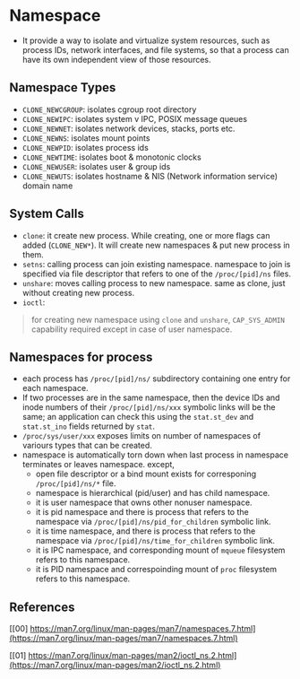 # Namespace

- It provide a way to isolate and virtualize system resources, such as process IDs, network interfaces, and file systems, so that a process can have its own independent view of those resources.

## Namespace Types

- `CLONE_NEWCGROUP`: isolates cgroup root directory
- `CLONE_NEWIPC`: isolates system v IPC, POSIX message queues
- `CLONE_NEWNET`: isolates network devices, stacks, ports etc.
- `CLONE_NEWNS`: isolates mount points
- `CLONE_NEWPID`: isolates process ids
- `CLONE_NEWTIME`: isolates boot & monotonic clocks
- `CLONE_NEWUSER`: isolates user & group ids
- `CLONE_NEWUTS`: isolates hostname & NIS (Network information service) domain name

## System Calls

- `clone`: it create new process. While creating, one or more flags can added (`CLONE_NEW*`). It will create new namespaces & put new process in them.
- `setns`: calling process can join existing namespace. namespace to join is specified via file descriptor that refers to one of the `/proc/[pid]/ns` files.
- `unshare`: moves calling process to new namespace. same as clone, just without creating new process.
- `ioctl`: 

> for creating new namespace using `clone` and `unshare`, `CAP_SYS_ADMIN` capability required except in case of user namespace.

## Namespaces for process

- each process has `/proc/[pid]/ns/` subdirectory containing one entry for each namespace.
- If two processes are in the same namespace, then the device IDs and inode numbers of their `/proc/[pid]/ns/xxx` symbolic links will be the same; an application can check this using the `stat.st_dev` and `stat.st_ino` fields returned by `stat`.
- `/proc/sys/user/xxx` exposes limits on number of namespaces of variours types that can be created.
- namespace is automatically torn down when last process in namespace terminates or leaves namespace. except,
  - open file descriptor or a bind mount exists for corresponing `/proc/[pid]/ns/*` file.
  - namespace is hierarchical (pid/user) and has child namespace.
  - it is user namespace that owns other nonuser namespace.
  - it is pid namespace and there is process that refers to the namespace via `/proc/[pid]/ns/pid_for_children` symbolic link.
  - it is time namespace, and there is process that refers to the namespace via `/proc/[pid]/ns/time_for_children` symbolic link.
  - it is IPC namespace, and corresponding mount of `mqueue` filesystem refers to this namespace.
  - it is PID namespace and correspoinding mount of `proc` filesystem refers to this namespace.

## References

[[00] https://man7.org/linux/man-pages/man7/namespaces.7.html](https://man7.org/linux/man-pages/man7/namespaces.7.html) 

[[01] https://man7.org/linux/man-pages/man2/ioctl_ns.2.html](https://man7.org/linux/man-pages/man2/ioctl_ns.2.html)

